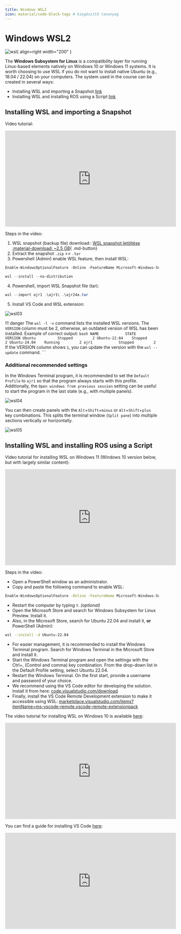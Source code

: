 ```yaml
---
title: Windows WSL2
icon: material/code-block-tags # kiegészítő tananyag
---
```


# Windows WSL2

![wsl](wsl01.svg){ align=right width="200" }

The **Windows Subsystem for Linux** is a compatibility layer for running Linux-based elements natively on Windows 10 or Windows 11 systems. It is worth choosing to use WSL if you do not want to install native Ubuntu (e.g., 18.04 / 22.04) on your computers. The system used in the course can be created in several ways:

- Installing WSL and importing a Snapshot [link](#wsl-telepitese-es-snapshot-importalasa)
- Installing WSL and installing ROS using a Script [link](#wsl-telepitese-es-ros-installalasa-script-segitsegevel) 

## Installing WSL and importing a Snapshot

Video tutorial: 

<iframe width="560" height="315" src="https://www.youtube.com/embed/yBLtg2c4yA4?si=PO7NefOrQJQV0tG8" title="YouTube video player" frameborder="0" allow="accelerometer; autoplay; clipboard-write; encrypted-media; gyroscope; picture-in-picture; web-share" referrerpolicy="strict-origin-when-cross-origin" allowfullscreen></iframe>

Steps in the video:

1. WSL snapshot (backup file) download:: [WSL snapshot letöltése :material-download: ~2.5 GB](https://laesze-my.sharepoint.com/:u:/g/personal/herno_o365_sze_hu/EYxEY_oJa7ZEursLIBMZeZ4BWUvT_LbkHbOIsPToBgRxbg?download=1){ .md-button}
2. Extract the snapshot `.zip` >> `.tar`
3. Powershell (Admin) enable WSL feature, then install WSL:
```powershell
Enable-WindowsOptionalFeature -Online -FeatureName Microsoft-Windows-Subsystem-Linux
```
``` powershell
wsl --install --no-distribution
```
4. Powershell, import WSL Snapshot file (tar):
 ``` powershell
wsl --import ajr1 .\ajr1\ .\ajr24a.tar
```
5. Install VS Code and WSL extension:

![wsl03](wsl03.png)

!!! danger The `wsl -l -v` command lists the installed WSL versions. The `VERSION` column must be 2, otherwise, an outdated version of WSL has been installed. Example of correct output: ``` bash
    NAME            STATE           VERSION
    Ubuntu          Stopped         2
    Ubuntu-22.04    Stopped         2
    Ubuntu-24.04    Running         2
    ajr1            Stopped         2
    ``` 
    If the VERSION column shows `1`, you can update the version with the `wsl --update` command. ```

### Additional recommended settings

In the Windows Terminal program, it is recommended to set the `Default Profile` to `ajr1` so that the program always starts with this profile. Additionally, the `Open windows from previous session` setting can be useful to start the program in the last state (e.g., with multiple panels).

![wsl04](wsl04.png)

You can then create panels with the `Alt`+`Shift`+`minus` or `Alt`+`Shift`+`plus` key combinations. This splits the terminal window (`Split pane`) into multiple sections vertically or horizontally.

![wsl05](wsl05.png)    

## Installing WSL and installing ROS using a Script

Video tutorial for installing WSL on Windows 11 (Windows 10 version below, but with largely similar content):

<iframe width="560" height="315" src="https://www.youtube.com/embed/DIYktkx3XLM?si=-cjaTd6PbhuFkXfY" title="YouTube video player" frameborder="0" allow="accelerometer; autoplay; clipboard-write; encrypted-media; gyroscope; picture-in-picture; web-share" referrerpolicy="strict-origin-when-cross-origin" allowfullscreen></iframe>

Steps in the video:

- Open a PowerShell window as an administrator.
- Copy and paste the following command to enable WSL:
```bash
Enable-WindowsOptionalFeature -Online -FeatureName Microsoft-Windows-Subsystem-Linux
```
- Restart the computer by typing `Y`. *(optional)*
- Open the Microsoft Store and search for Windows Subsystem for Linux Preview. Install it.
- Also, in the Microsoft Store, search for Ubuntu 22.04 and install it, **or** PowerShell (Admin):
```bash
wsl --install -d Ubuntu-22.04
```
- For easier management, it is recommended to install the Windows Terminal program. Search for Windows Terminal in the Microsoft Store and install it.
- Start the Windows Terminal program and open the settings with the Ctrl+, (Control and comma) key combination. From the drop-down list in the Default Profile setting, select Ubuntu 22.04.
- Restart the Windows Terminal. On the first start, provide a username and password of your choice.
- We recommend using the VS Code editor for developing the solution. Install it from here: [code.visualstudio.com/download](https://code.visualstudio.com/download)
- Finally, install the VS Code Remote Development extension to make it accessible using WSL: [marketplace.visualstudio.com/items?itemName=ms-vscode-remote.vscode-remote-extensionpack](https://marketplace.visualstudio.com/items?itemName=ms-vscode-remote.vscode-remote-extensionpack)

The video tutorial for installing WSL on Windows 10 is available [here](https://youtu.be/S1U-f5pzO7s):

<iframe width="560" height="315" src="https://www.youtube.com/embed/S1U-f5pzO7s?rel=0" title="YouTube video player" frameborder="0" allow="accelerometer; autoplay; clipboard-write; encrypted-media; gyroscope; picture-in-picture" allowfullscreen></iframe>

You can find a guide for installing VS Code [here](https://youtu.be/fAkpQ4Q3S2g):

<iframe width="560" height="315" src="https://www.youtube.com/embed/fAkpQ4Q3S2g?rel=0" title="YouTube video player" frameborder="0" allow="accelerometer; autoplay; clipboard-write; encrypted-media; gyroscope; picture-in-picture" allowfullscreen></iframe>